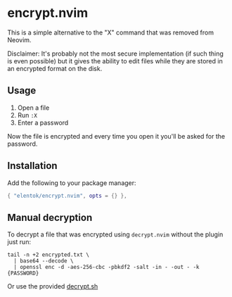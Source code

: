# encrypt.nvim

This is a simple alternative to the "X" command that was removed from Neovim.

Disclaimer: It's probably not the most secure implementation (if such thing is
even possible) but it gives the ability to edit files while they are stored
in an encrypted format on the disk.

## Usage

1. Open a file
2. Run `:X`
3. Enter a password

Now the file is encrypted and every time you open it you'll be asked for the
password.

## Installation

Add the following to your package manager:

```lua
{ "elentok/encrypt.nvim", opts = {} },
```

## Manual decryption

To decrypt a file that was encrypted using `decrypt.nvim` without the plugin
just run:

```
tail -n +2 encrypted.txt \
  | base64 --decode \
  | openssl enc -d -aes-256-cbc -pbkdf2 -salt -in - -out - -k {PASSWORD}
```

Or use the provided [decrypt.sh](decrypt.sh)
